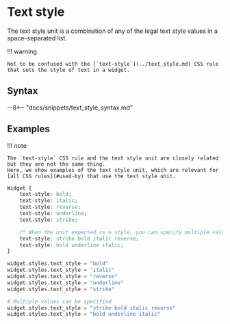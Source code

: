 # Text style

The text style unit is a combination of any of the legal text style values in a space-separated list.

!!! warning

    Not to be confused with the [`text-style`](../text_style.md) CSS rule that sets the style of text in a widget.

## Syntax

--8<-- "docs/snippets/text_style_syntax.md"

## Examples

!!! note

    The `text-style` CSS rule and the text style unit are closely related but they are not the same thing.
    Here, we show examples of the text style unit, which are relevant for [all CSS rules](#used-by) that use the text style unit.

```css
Widget {
    text-style: bold;
    text-style: italic;
    text-style: reverse;
    text-style: underline;
    text-style: strike;

    /* When the unit expected is a style, you can specify multiple values */
    text-style: strike bold italic reverse;
    text-style: bold underline italic;
}
```

```py
widget.styles.text_style = "bold"
widget.styles.text_style = "italic"
widget.styles.text_style = "reverse"
widget.styles.text_style = "underline"
widget.styles.text_style = "strike"

# Multiple values can be specified
widget.styles.text_style = "strike bold italic reverse"
widget.styles.text_style = "bold underline italic"
```
